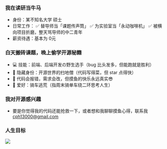 ### 我在读研当牛马
- 身份：某不知名大学 硕士
- 日常工作：
  ✅ 替导师当「课题传声筒」
  ✅ 为实验室当「永动咖啡机」
  ✅ 被横向项目折磨，整天骂导师的中二青年
- 薪资待遇：基本为 0元

### 白天搬砖课题，晚上偷学开源秘籍
- 💻 技能：前端、后端开发の野生选手（bug 比头发多，但能跑就是胜利）
- 🤖 隐藏身份：开源世界的扫地僧（代码写得菜，但 star 点得快）
- 🤔 代码会报错，需求会改，但摸鱼的快乐永远真实😎
- 🚴 爱好：骑车逃荒（指周末骑单车绕二环思考人生）

###  我对开源感兴趣
- 要是你觉得我的代码还能抢救一下，或者想和我聊聊摸鱼心得，联系我 cph13000@gmail.com

###  人生目标
<img src="https://quotes-github-readme.vercel.app/api?type=horizontal&theme=monokai&quote=攒够300万就退休~~❤🎈🎈🎈&author=chong">
